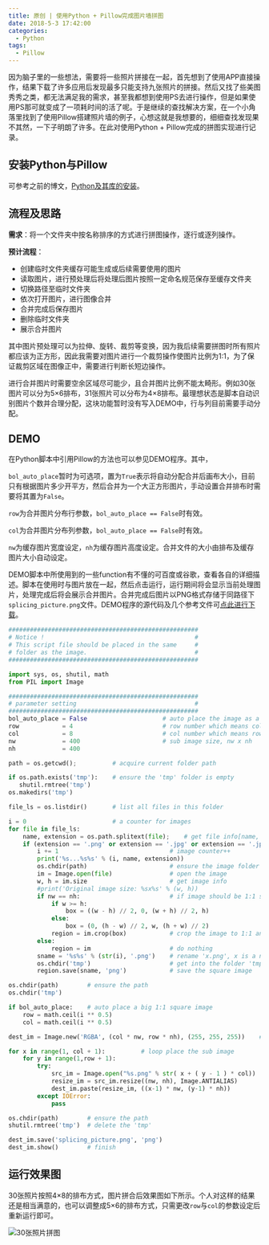 ```yaml
---
title: 原创 | 使用Python + Pillow完成图片墙拼图
date: 2018-5-3 17:42:00
categories:
  - Python
tags:
  - Pillow
---
```


因为脑子里的一些想法，需要将一些照片拼接在一起，首先想到了使用APP直接操作，结果下载了许多应用后发现最多只能支持九张照片的拼接。然后又找了些美图秀秀之类，都无法满足我的需求，甚至我都想到使用PS去进行操作，但是如果使用PS那可就变成了一项耗时间的活了呢。于是继续的查找解决方案，在一个小角落里找到了使用Pillow搭建照片墙的例子，心想这就是我想要的，细细查找发现果不其然，一下子明朗了许多。在此对使用Python + Pillow完成的拼图实现进行记录。



<!--more-->

## 安装Python与Pillow

可参考之前的博文，[Python及其库的安装](http://www.airbird.info/2018/sw-python-install/)。



## 流程及思路

**需求**：将一个文件夹中按名称排序的方式进行拼图操作，逐行或逐列操作。

**预计流程**：

* 创建临时文件夹缓存可能生成或后续需要使用的图片
* 读取图片，进行预处理后将处理后图片按照一定命名规范保存至缓存文件夹
* 切换路径至临时文件夹
* 依次打开图片，进行图像合并
* 合并完成后保存图片
* 删除临时文件夹
* 展示合并图片



其中图片预处理可以为拉伸、旋转、裁剪等变换，因为我后续需要拼图时所有照片都应该为正方形，因此我需要对图片进行一个裁剪操作使图片比例为1:1，为了保证裁剪区域在图像正中，需要进行判断长短边操作。

进行合并图片时需要空余区域尽可能少，且合并图片比例不能太畸形。例如30张图片可以分为5×6排布，31张照片可以分布为4×8排布。最理想状态是脚本自动识别图片个数并合理分配，这块功能暂时没有写入DEMO中，行与列目前需要手动分配。

## DEMO

在Python脚本中引用Pillow的方法也可以参见DEMO程序。其中，

`bol_auto_place`暂时为可选项，置为`True`表示将自动分配合并后画布大小，目前只有根据图片多少开平方，然后合并为一个大正方形图片，手动设置合并排布时需要将其置为`False`。

`row`为合并图片分布行参数，`bol_auto_place == False`时有效。

`col`为合并图片分布列参数，`bol_auto_place == False`时有效。

`nw`为缓存图片宽度设定，`nh`为缓存图片高度设定。合并文件的大小由排布及缓存图片大小自动设定。



DEMO脚本中所使用到的一些function有不懂的可百度或谷歌，查看各自的详细描述。脚本在使用时与图片放在一起，然后点击运行，运行期间将会显示当前处理图片，处理完成后将会展示合并图片。合并完成后图片以PNG格式存储于同路径下`splicing_picture.png`文件。DEMO程序的源代码及几个参考文件可[点此进行下载](https://airbird-1252162485.cos.ap-shanghai.myqcloud.com/20180503-sw-python-pillow-pintu.zip)。

```python
#####################################################
# Notice !                                          #
# This script file should be placed in the same     #
# folder as the image.                              #
#####################################################

import sys, os, shutil, math
from PIL import Image

#####################################################
# parameter setting                                 #
#####################################################
bol_auto_place = False                     # auto place the image as a squared image， if 'True', ignore var 'row' and 'col' below
row            = 4                         # row number which means col number images per row
col            = 8                         # col number which means row number images per col
nw             = 400                       # sub image size, nw x nh
nh             = 400

path = os.getcwd();          # acquire current folder path

if os.path.exists('tmp'):    # ensure the 'tmp' folder is empty
   shutil.rmtree('tmp')
os.makedirs('tmp')

file_ls = os.listdir()       # list all files in this folder

i = 0                        # a counter for images
for file in file_ls:
	name, extension = os.path.splitext(file);    # get file info[name, extension]
	if (extension == '.png' or extension == '.jpg' or extension == '.jpeg') and name != 'splicing_picture':    # select the image
		i += 1                               # image counter++
		print('%s...%s%s' % (i, name, extension))
		os.chdir(path)                       # ensure the image folder in every loop
		im = Image.open(file)                # open the image
		w, h = im.size                       # get image info
		#print('Original image size: %sx%s' % (w, h))
		if nw == nh:                         # if image should be 1:1 size
			if w >= h:
				box = ((w - h) // 2, 0, (w + h) // 2, h)
			else:
				box = (0, (h - w) // 2, w, (h + w) // 2)
			region = im.crop(box)            # crop the image to 1:1 and keep center region
		else:
			region = im                      # do nothing
		sname = '%s%s' % (str(i), '.png')    # rename 'x.png', x is a number from 1 to N
		os.chdir('tmp')                      # get into the folder 'tmp'
		region.save(sname, 'png')            # save the square image

os.chdir(path)        # ensure the path
os.chdir('tmp')

if bol_auto_place:    # auto place a big 1:1 square image 
	row = math.ceil(i ** 0.5)
	col = math.ceil(i ** 0.5)

dest_im = Image.new('RGBA', (col * nw, row * nh), (255, 255, 255))    # the image size of splicing image, background color is white

for x in range(1, col + 1):          # loop place the sub image
	for y in range(1,row + 1):
		try:
			src_im = Image.open("%s.png" % str( x + ( y - 1 ) * col))  # open files in order
			resize_im = src_im.resize((nw, nh), Image.ANTIALIAS)       # resize again
			dest_im.paste(resize_im, ((x-1) * nw, (y-1) * nh))         # paste to dest_im
		except IOError:
			pass

os.chdir(path)        # ensure the path
shutil.rmtree('tmp')  # delete the 'tmp'

dest_im.save('splicing_picture.png', 'png')
dest_im.show()        # finish

```

## 运行效果图

30张照片按照4×8的排布方式，图片拼合后效果图如下所示。个人对这样的结果还是相当满意的，也可以调整成5×6的排布方式，只需更改`row`与`col`的参数设定后重新运行即可。

![30张照片拼图](https://airbird-1252162485.cos.ap-shanghai.myqcloud.com/20180503-sw-python-pillow-pintu.png)